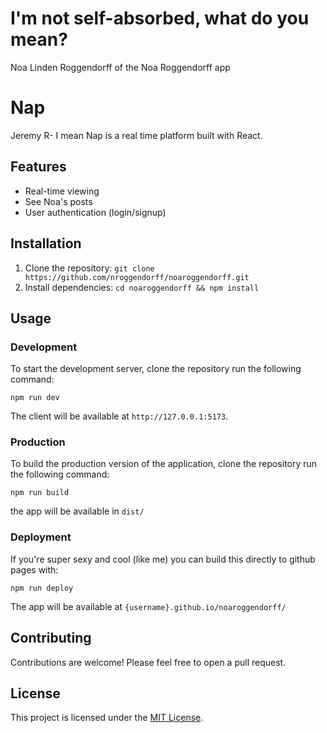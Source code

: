 # I'm not self-absorbed, what do you mean?

Noa Linden Roggendorff of the Noa Roggendorff app

# Nap

Jeremy R- I mean Nap is a real time platform built with React.

## Features

- Real-time viewing
- See Noa's posts
- User authentication (login/signup)

## Installation

1. Clone the repository: `git clone https://github.com/nroggendorff/noaroggendorff.git`
2. Install dependencies: `cd noaroggendorff && npm install`

## Usage

### Development

To start the development server, clone the repository run the following command:

```
npm run dev
```

The client will be available at `http://127.0.0.1:5173`.

### Production

To build the production version of the application, clone the repository run the following command:

```
npm run build
```

the app will be available in `dist/`

### Deployment

If you're super sexy and cool (like me) you can build this directly to github pages with:

```
npm run deploy
```

The app will be available at `{username}.github.io/noaroggendorff/`

## Contributing

Contributions are welcome! Please feel free to open a pull request.

## License

This project is licensed under the [MIT License](LICENSE).
